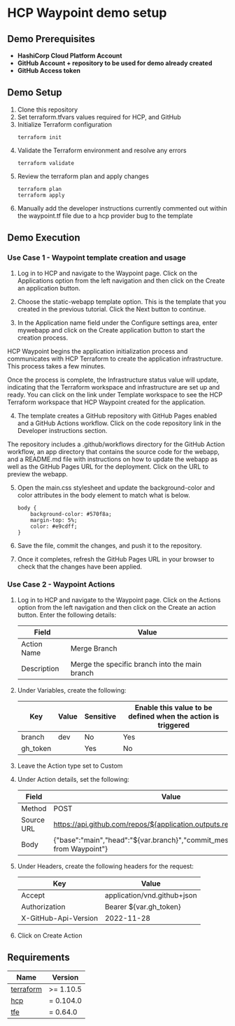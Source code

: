 # HCP Waypoint demo setup

## Demo Prerequisites

* **HashiCorp Cloud Platform Account**
* **GitHub Account + repository to be used for demo already created**
* **GitHub Access token**

## Demo Setup

1. Clone this repository
2. Set terraform.tfvars values required for HCP, and GitHub
3. Initialize Terraform configuration
    ```
    terraform init
    ```
4. Validate the Terraform environment and resolve any errors
    ```
    terraform validate
    ```
5. Review the terraform plan and apply changes
    ```
    terraform plan
    terraform apply
    ```
6. Manually add the developer instructions currently commented out within the waypoint.tf file due to a hcp provider bug to the template

## Demo Execution

### Use Case 1 - Waypoint template creation and usage

1. Log in to HCP and navigate to the Waypoint page. Click on the Applications option from the left navigation and then click on the Create an application button.

2. Choose the static-webapp template option. This is the template that you created in the previous tutorial. Click the Next button to continue.

3. In the Application name field under the Configure settings area, enter mywebapp and click on the Create application button to start the creation process.

HCP Waypoint begins the application initialization process and communicates with HCP Terraform to create the application infrastructure. This process takes a few minutes.

Once the process is complete, the Infrastructure status value will update, indicating that the Terraform workspace and infrastructure are set up and ready. You can click on the link under Template workspace to see the HCP Terraform workspace that HCP Waypoint created for the application.

4. The template creates a GitHub repository with GitHub Pages enabled and a GitHub Actions workflow. Click on the code repository link in the Developer instructions section.

The repository includes a .github/workflows directory for the GitHub Action workflow, an app directory that contains the source code for the webapp, and a README.md file with instructions on how to update the webapp as well as the GitHub Pages URL for the deployment. Click on the URL to preview the webapp.

5. Open the main.css stylesheet and update the background-color and color attributes in the body element to match what is below.

    ```
    body {
        background-color: #570f8a;
        margin-top: 5%;
        color: #e9cdff;
    }
    ```

6. Save the file, commit the changes, and push it to the repository.

7. Once it completes, refresh the GitHub Pages URL in your browser to check that the changes have been applied.

### Use Case 2 - Waypoint Actions

1. Log in to HCP and navigate to the Waypoint page. Click on the Actions option from the left navigation and then click on the Create an action button. Enter the following details:

    | Field           | Value                                          |
    |-----------------|------------------------------------------------|
    | Action Name     | Merge Branch                                   |
    | Description     | Merge the specific branch into the main branch |

2. Under Variables, create the following:

    | Key      | Value                 | Sensitive | Enable this value to be defined when the action is triggered |
    |----------|-----------------------|-----------|--------------------------------------------------------------|
    | branch   | dev                   | No        | Yes                                                          |
    | gh_token | <Github access token> | Yes       | No                                                           |

3. Leave the Action type set to Custom

4. Under Action details, set the following:

    | Field      | Value                                                                          |
    |------------|--------------------------------------------------------------------------------|
    | Method     | POST                                                                           |
    | Source URL | https://api.github.com/repos/${application.outputs.repo_name}/merges           |
    | Body       | {"base":"main","head":"${var.branch}","commit_message":"Merged from Waypoint"} |

5. Under Headers, create the following headers for the request:

    | Key                   | Value                        |
    |-----------------------|------------------------------|
    | Accept                | application/vnd.github+json  |
    | Authorization         | Bearer ${var.gh_token}       |
    | X-GitHub-Api-Version  | 2022-11-28                   |

6. Click on Create Action

## Requirements

| Name | Version |
|------|---------|
| <a name="requirement_terraform"></a> [terraform](#requirement\_terraform) | >= 1.10.5 |
| <a name="requirement_hcp"></a> [hcp](#requirement\_hcp) | = 0.104.0 |
| <a name="requirement_tfe"></a> [tfe](#requirement\_tfe) | = 0.64.0 |